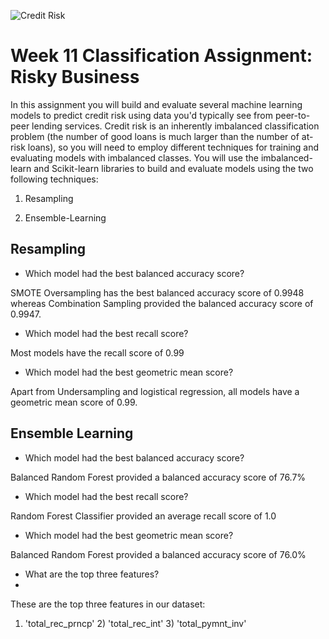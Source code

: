 ![Credit Risk](Images/credit-risk.jpg)
# Week 11 Classification Assignment: Risky Business

In this assignment you will build and evaluate several machine learning models to predict credit risk using data you'd typically see from peer-to-peer lending services. Credit risk is an inherently imbalanced classification problem (the number of good loans is much larger than the number of at-risk loans), so you will need to employ different techniques for training and evaluating models with imbalanced classes. You will use the imbalanced-learn and Scikit-learn libraries to build and evaluate models using the two following techniques:

1. Resampling
 
2. Ensemble-Learning

## Resampling

* Which model had the best balanced accuracy score?

SMOTE Oversampling has the best balanced accuracy score of 0.9948 whereas Combination Sampling provided the balanced accuracy score of 0.9947.

* Which model had the best recall score?

Most models have the recall score of 0.99

* Which model had the best geometric mean score?

Apart from Undersampling and logistical regression, all models have a geometric mean score of 0.99.

## Ensemble Learning

* Which model had the best balanced accuracy score?

Balanced Random Forest provided a balanced accuracy score of 76.7%

* Which model had the best recall score?

Random Forest Classifier provided an average recall score of 1.0

* Which model had the best geometric mean score?


Balanced Random Forest provided a balanced accuracy score of 76.0%

* What are the top three features?
* 
These are the top three features in our dataset:

1) 'total_rec_prncp' 2) 'total_rec_int' 3) 'total_pymnt_inv'
